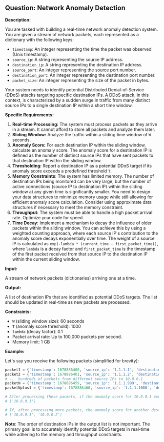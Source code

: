 ## Question: Network Anomaly Detection

**Description:**

You are tasked with building a real-time network anomaly detection system. You are given a stream of network packets, each represented as a dictionary with the following keys:

*   `timestamp`: An integer representing the time the packet was observed (Unix timestamp).
*   `source_ip`: A string representing the source IP address.
*   `destination_ip`: A string representing the destination IP address.
*   `source_port`: An integer representing the source port number.
*   `destination_port`: An integer representing the destination port number.
*   `packet_size`: An integer representing the size of the packet in bytes.

Your system needs to identify potential Distributed Denial-of-Service (DDoS) attacks targeting specific destination IPs.  A DDoS attack, in this context, is characterized by a sudden surge in traffic from many distinct source IPs to a single destination IP within a short time window.

**Specific Requirements:**

1.  **Real-time Processing:** The system must process packets as they arrive in a stream. It cannot afford to store all packets and analyze them later.
2.  **Sliding Window:** Analyze the traffic within a sliding time window of `W` seconds.
3.  **Anomaly Score:** For each destination IP within the sliding window, calculate an anomaly score. The anomaly score for a destination IP is defined as the number of distinct source IPs that have sent packets to that destination IP within the sliding window.
4.  **Thresholding:** Report a destination IP as a potential DDoS target if its anomaly score exceeds a predefined threshold `T`.
5.  **Memory Constraints:**  The system has limited memory. The number of destination IPs being monitored can be very large, but the number of active connections (source IP to destination IP) within the sliding window at any given time is significantly smaller.  You need to design your data structures to minimize memory usage while still allowing for efficient anomaly score calculation.  Consider using approximate data structures if necessary to meet the memory constraint.
6.  **Throughput:** The system must be able to handle a high packet arrival rate.  Optimize your code for speed.
7.  **Time Decay:** Implement a mechanism to decay the influence of older packets within the sliding window. You can achieve this by using a weighted counting approach, where each source IP's contribution to the anomaly score decays exponentially over time. The weight of a source IP is calculated as `exp(-lambda * (current_time - first_packet_time))`, where `lambda` is a decay factor and `first_packet_time` is the timestamp of the first packet received from that source IP to the destination IP within the current sliding window.

**Input:**

A stream of network packets (dictionaries) arriving one at a time.

**Output:**

A list of destination IPs that are identified as potential DDoS targets. The list should be updated in real-time as new packets are processed.

**Constraints:**

*   `W` (sliding window size): 60 seconds
*   `T` (anomaly score threshold): 1000
*   `lambda` (decay factor): 0.1
*   Packet arrival rate: Up to 100,000 packets per second.
*   Memory limit: 1 GB

**Example:**

Let's say you receive the following packets (simplified for brevity):

```python
packet1 = {'timestamp': 1678886400, 'source_ip': '1.1.1.1', 'destination_ip': '10.0.0.1', 'source_port': 12345, 'destination_port': 80, 'packet_size': 100}
packet2 = {'timestamp': 1678886401, 'source_ip': '1.1.1.2', 'destination_ip': '10.0.0.1', 'source_port': 12346, 'destination_port': 80, 'packet_size': 100}
# ... hundreds of packets from different source IPs to 10.0.0.1
packetN = {'timestamp': 1678886459, 'source_ip': '1.1.1.999', 'destination_ip': '10.0.0.1', 'source_port': 12345, 'destination_port': 80, 'packet_size': 100}
packetNplus1 = {'timestamp': 1678886460, 'source_ip': '1.1.1.1000', 'destination_ip': '10.0.0.1', 'source_port': 12345, 'destination_port': 80, 'packet_size': 100}

# After processing these packets, if the anomaly score for 10.0.0.1 exceeds T=1000, the system should output:
# ['10.0.0.1']

# If, after processing more packets, the anomaly score for another destination IP, say 10.0.0.2, also exceeds T, the system should output:
# ['10.0.0.1', '10.0.0.2']
```

**Note:** The order of destination IPs in the output list is not important. The primary goal is to accurately identify potential DDoS targets in real-time while adhering to the memory and throughput constraints.
